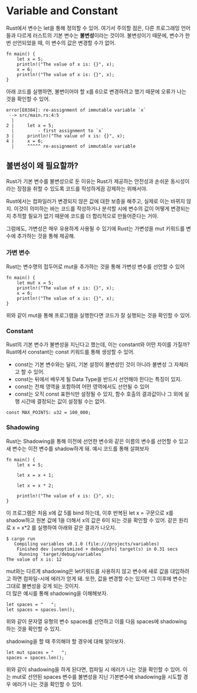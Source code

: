# Variable and Constant 

Rust에서 변수는 let을 통해 정의할 수 있어. 여기서 주의할 점은, 다른 프로그래밍 언어들과 다르게 러스트의 기본 변수는 **불변성**이라는 것이야. 불변성이기 때문에, 변수가 한번 선언되었을 때, 이 변수의 값은 변경할 수가 없어.  

```
fn main() {
    let x = 5;
    println!("The value of x is: {}", x);
    x = 6;
    println!("The value of x is: {}", x);
}
```
아래 코드를 실행하면, 불변이어야 할 x를 6으로 변경하려고 했기 때문에 오류가 나는 것을 확인할 수 있어. 
```
error[E0384]: re-assignment of immutable variable `x`
 --> src/main.rs:4:5
  |
2 |     let x = 5;
  |         - first assignment to `x`
3 |     println!("The value of x is: {}", x);
4 |     x = 6;
  |     ^^^^^ re-assignment of immutable variable
```
## 불변성이 왜 필요할까?

Rust가 기본 변수를 불변성으로 둔 이유는 Rust가 제공하는 안전성과 손쉬운 동시성이라는 장점을 취할 수 있도록 코드를 작성하게끔 강제하는 위해서야.

Rust에서는 컴파일러가 변경되지 않은 값에 대한 보증을 해주고, 실제로 이는 바뀌지 않지. 이것이 의미하는 바는 코드를 작성하거나 분석할 시에 변수의 값이 어떻게 변경되는지 추적할 필요가 없기 때문에 코드를 더 합리적으로 만들어준다는 거야.

그럼에도, 가변성은 매우 유용하게 사용될 수 있기에 Rust는 가변성을 mut 키워드를 변수에 추가하는 것을 통해 제공해. 

### 가변 변수 

Rust는 변수명의 접두어로 mut을 추가하는 것을 통해 가변성 변수를 선언할 수 있어

```
fn main() {
    let mut x = 5;  
    println!("The value of x is: {}", x);
    x = 6;
    println!("The value of x is: {}", x);
}
```

위와 같이 mut을 통해 프로그램을 실행한다면 코드가 잘 실행되는 것을 확인할 수 있어. 

### Constant 

Rust의 기본 변수가 불변성을 지닌다고 했는데, 이는 constant와 어떤 차이를 가질까?  
Rust에서 constant는 const 키워드를 통해 생성할 수 있어.  

- const는 기본 변수와는 달리, 기본 설정이 불변성인 것이 아니라 불변성 그 자체라고 할 수 있어.  
- const는 뒤에서 배우게 될 Data Type을 반드시 선언해야 한다는 특징이 있지. 
- const는 전체 영역을 포함하여 어떤 영역에서도 선언될 수 있어 
- const는 오직 const 표현식만 설정될 수 있지, 함수 호출의 결과값이나 그 외에 실행 시간에 결정되는 값이 설정될 수는 없어.
```
const MAX_POINTS: u32 = 100_000;
```

### Shadowing

Rust는 Shadowing을 통해 이전에 선언한 변수와 같은 이름의 변수를 선언할 수 있고 새 변수는 이전 변수를 shadow하게 돼. 예시 코드를 통해 살펴보자
```
fn main() {
    let x = 5;

    let x = x + 1;

    let x = x * 2;

    println!("The value of x is: {}", x);
}
```
이 프로그램은 처음 x에 값 5를 bind 하는데, 이후 반복된 let x = 구문으로 x를 shadow하고 원본 값에 1을 더해서 x의 값은 6이 되는 것을 확인할 수 있어. 같은 원리로 x = x*2 를 실행하여 아래와 같은 결과가 나오지. 
```
$ cargo run
   Compiling variables v0.1.0 (file:///projects/variables)
    Finished dev [unoptimized + debuginfo] target(s) in 0.31 secs
     Running `target/debug/variables`
The value of x is: 12
```

mut와는 다르게 shadowing은  let키워드를 사용하지 않고 변수에 새로 값을 대입하려고 하면 컴파일-시에 에러가 얻게 돼. 또한, 값을 변경할 수는 있지만 그 이후에 변수는 그대로 불변성을 갖게 되는 것이지.  
더 많은 예시를 통해 shadowing을 이해해보자.  
```
let spaces = "   ";
let spaces = spaces.len();
```
위와 같이 문자열 유형의 변수 spaces를 선언하고 이를 다음 spaces에 shadowing 하는 것을 확인할 수 있지. 

shadowing을 할 때 주의해야 할 경우에 대해 알아보자. 

```
let mut spaces = "   ";
spaces = spaces.len();
```
위와 같이 shadowing을 하게 된다면, 컴파일 시 에러가 나는 것을 확인할 수 있어. 이는 mut로 선언된 spaces 변수를 불변성을 지닌 기본변수에 shadowing을 시도할 경우 에러가 나는 것을 확인할 수 있어. 
